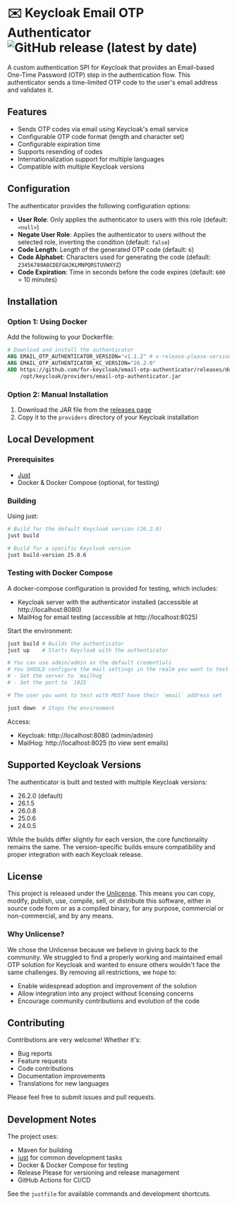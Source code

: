 # ✉️ Keycloak Email OTP Authenticator ![GitHub release (latest by date)](https://img.shields.io/github/v/release/for-keycloak/email-otp-authenticator)

A custom authentication SPI for Keycloak that provides an Email-based One-Time Password (OTP) step in the authentication flow. This authenticator sends a time-limited OTP code to the user's email address and validates it.


## Features

- Sends OTP codes via email using Keycloak's email service
- Configurable OTP code format (length and character set)
- Configurable expiration time
- Supports resending of codes
- Internationalization support for multiple languages
- Compatible with multiple Keycloak versions


## Configuration

The authenticator provides the following configuration options:

- **User Role**: Only applies the authenticator to users with this role (default: `<null>`)
- **Negate User Role**: Applies the authenticator to users without the selected role, inverting the condition (default: `false`)
- **Code Length**: Length of the generated OTP code (default: `6`)
- **Code Alphabet**: Characters used for generating the code (default: `23456789ABCDEFGHJKLMNPQRSTUVWXYZ`)
- **Code Expiration**: Time in seconds before the code expires (default: `600` = 10 minutes)


## Installation

### Option 1: Using Docker

Add the following to your Dockerfile:

```dockerfile
# Download and install the authenticator
ARG EMAIL_OTP_AUTHENTICATOR_VERSION="v1.1.2" # x-release-please-version
ARG EMAIL_OTP_AUTHENTICATOR_KC_VERSION="26.2.0"
ADD https://github.com/for-keycloak/email-otp-authenticator/releases/download/${EMAIL_OTP_AUTHENTICATOR_VERSION}/email-otp-authenticator-${EMAIL_OTP_AUTHENTICATOR_VERSION}-kc-${EMAIL_OTP_AUTHENTICATOR_KC_VERSION}.jar \
    /opt/keycloak/providers/email-otp-authenticator.jar
```

### Option 2: Manual Installation

1. Download the JAR file from the [releases page](https://github.com/for-keycloak/email-otp-authenticator/releases)
2. Copy it to the `providers` directory of your Keycloak installation


## Local Development

### Prerequisites

- [Just](https://github.com/casey/just)
- Docker & Docker Compose (optional, for testing)

### Building

Using just:
```bash
# Build for the default Keycloak version (26.2.0)
just build

# Build for a specific Keycloak version
just build-version 25.0.6
```


### Testing with Docker Compose

A docker-compose configuration is provided for testing, which includes:

- Keycloak server with the authenticator installed (accessible at http://localhost:8080)
- MailHog for email testing (accessible at http://localhost:8025)

Start the environment:
```bash
just build # Builds the authenticator
just up    # Starts Keycloak with the authenticator
```

```bash
# You can use admin/admin as the default credentials
# You SHOULD configure the mail settings in the realm you want to test
# - Set the server to `mailhog`
# - Set the port to `1025`

# The user you want to test with MUST have their `email` address set
```

```bash
just down  # Stops the environment
```

Access:
- Keycloak: http://localhost:8080 (admin/admin)
- MailHog: http://localhost:8025 (to view sent emails)


## Supported Keycloak Versions

The authenticator is built and tested with multiple Keycloak versions:

- 26.2.0 (default)
- 26.1.5
- 26.0.8
- 25.0.6
- 24.0.5

While the builds differ slightly for each version, the core functionality remains the same. The version-specific builds ensure compatibility and proper integration with each Keycloak release.


## License

This project is released under the [Unlicense](./UNLICENSE). This means you can copy, modify, publish, use, compile, sell, or distribute this software, either in source code form or as a compiled binary, for any purpose, commercial or non-commercial, and by any means.

### Why Unlicense?

We chose the Unlicense because we believe in giving back to the community. We struggled to find a properly working and maintained email OTP solution for Keycloak and wanted to ensure others wouldn't face the same challenges. By removing all restrictions, we hope to:

- Enable widespread adoption and improvement of the solution
- Allow integration into any project without licensing concerns
- Encourage community contributions and evolution of the code


## Contributing

Contributions are very welcome! Whether it's:

- Bug reports
- Feature requests
- Code contributions
- Documentation improvements
- Translations for new languages

Please feel free to submit issues and pull requests.


## Development Notes

The project uses:

- Maven for building
- [just](https://github.com/casey/just) for common development tasks
- Docker & Docker Compose for testing
- Release Please for versioning and release management
- GitHub Actions for CI/CD

See the `justfile` for available commands and development shortcuts.

